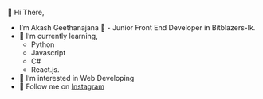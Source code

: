 👋 Hi There, 

- I’m Akash Geethanajana :hugs: - Junior Front End Developer in Bitblazers-lk.
- 🌱 I’m currently learning,
  * Python
  *  Javascript
  *  C#
  *  React.js.
- 👀 I’m interested in Web Developing
- 🚀 Follow me on [Instagram](https://www.instagram.com/geeth_akash_/)








<!--
**Geeth-AK-07/geeth-ak-07** is a ✨ _special_ ✨ repository because its `README.md` (this file) appears on your GitHub profile.

Here are some ideas to get you started:
-->
<!-- - 🌱 I’m currently learning Reactjs -->
<!-- - 👯 I’m looking to collaborate on ... -->
<!-- - 🤔 I’m looking for help with ... -->
<!-- - 💬 Ask me about ...
- 📫 How to reach me: ...
- 😄 Pronouns: ...
- ⚡ Fun fact: ... -->



